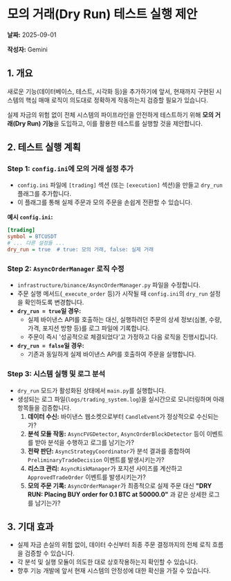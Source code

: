 # 모의 거래(Dry Run) 테스트 실행 제안

**날짜:** 2025-09-01

**작성자:** Gemini

## 1. 개요

새로운 기능(데이터베이스, 테스트, 시각화 등)을 추가하기에 앞서, 현재까지 구현된 시스템의 핵심 매매 로직이 의도대로 정확하게 작동하는지 검증할 필요가 있습니다.

실제 자금의 위험 없이 전체 시스템의 파이프라인을 안전하게 테스트하기 위해 **모의 거래(Dry Run) 기능**을 도입하고, 이를 활용한 테스트를 실행할 것을 제안합니다.

## 2. 테스트 실행 계획

### Step 1: `config.ini`에 모의 거래 설정 추가
- `config.ini` 파일에 `[trading]` 섹션 (또는 `[execution]` 섹션)을 만들고 `dry_run` 플래그를 추가합니다.
- 이 플래그를 통해 실제 주문과 모의 주문을 손쉽게 전환할 수 있습니다.

**예시 `config.ini`:**
```ini
[trading]
symbol = BTCUSDT
# ... 다른 설정들 ...
dry_run = true  # true: 모의 거래, false: 실제 거래
```

### Step 2: `AsyncOrderManager` 로직 수정
- `infrastructure/binance/AsyncOrderManager.py` 파일을 수정합니다.
- 주문 실행 메서드(`_execute_order` 등)가 시작될 때 `config.ini`의 `dry_run` 설정을 확인하도록 변경합니다.
- **`dry_run = true`일 경우:**
    - 실제 바이낸스 API를 호출하는 대신, 실행하려던 주문의 상세 정보(심볼, 수량, 가격, 포지션 방향 등)를 로그 파일에 기록합니다.
    - 주문이 즉시 '성공적으로 체결되었다'고 가정하고 다음 로직을 진행시킵니다.
- **`dry_run = false`일 경우:**
    - 기존과 동일하게 실제 바이낸스 API를 호출하여 주문을 실행합니다.

### Step 3: 시스템 실행 및 로그 분석
- `dry_run` 모드가 활성화된 상태에서 `main.py`를 실행합니다.
- 생성되는 로그 파일(`logs/trading_system.log`)을 실시간으로 모니터링하며 아래 항목들을 검증합니다.
    1.  **데이터 수신:** 바이낸스 웹소켓으로부터 `CandleEvent`가 정상적으로 수신되는가?
    2.  **분석 모듈 작동:** `AsyncFVGDetector`, `AsyncOrderBlockDetector` 등이 이벤트를 받아 분석을 수행하고 로그를 남기는가?
    3.  **전략 판단:** `AsyncStrategyCoordinator`가 분석 결과를 종합하여 `PreliminaryTradeDecision` 이벤트를 발생시키는가?
    4.  **리스크 관리:** `AsyncRiskManager`가 포지션 사이즈를 계산하고 `ApprovedTradeOrder` 이벤트를 발생시키는가?
    5.  **모의 주문 기록:** `AsyncOrderManager`가 최종적으로 실제 주문 대신 **"DRY RUN: Placing BUY order for 0.1 BTC at 50000.0"** 과 같은 상세한 로그를 남기는가?

## 3. 기대 효과

- 실제 자금 손실의 위험 없이, 데이터 수신부터 최종 주문 결정까지의 전체 로직 흐름을 검증할 수 있습니다.
- 각 분석 및 실행 모듈이 의도한 대로 상호작용하는지 확인할 수 있습니다.
- 향후 기능 개발에 앞서 현재 시스템의 안정성에 대한 확신을 가질 수 있습니다.
